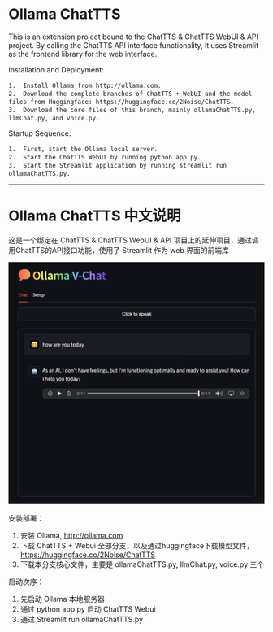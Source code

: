 # Ollama ChatTTS

This is an extension project bound to the ChatTTS & ChatTTS WebUI & API project. By calling the ChatTTS API interface functionality, it uses Streamlit as the frontend library for the web interface.

Installation and Deployment:

	1.	Install Ollama from http://ollama.com.
	2.	Download the complete branches of ChatTTS + WebUI and the model files from Huggingface: https://huggingface.co/2Noise/ChatTTS.
	3.	Download the core files of this branch, mainly ollamaChatTTS.py, llmChat.py, and voice.py.

Startup Sequence:

	1.	First, start the Ollama local server.
	2.	Start the ChatTTS WebUI by running python app.py.
	3.	Start the Streamlit application by running streamlit run ollamaChatTTS.py.

 ------------------------------------------------

# Ollama ChatTTS 中文说明

这是一个绑定在 ChatTTS & ChatTTS WebUI & API 项目上的延伸项目，通过调用ChatTTS的API接口功能，使用了 Streamlit 作为 web 界面的前端库

![image](./images/screenshot.png?raw=true)

安装部署：
1. 安装 Ollama, http://ollama.com
2. 下载 ChatTTS + Webui 全部分支，以及通过huggingface下载模型文件，https://huggingface.co/2Noise/ChatTTS
3. 下载本分支核心文件，主要是 ollamaChatTTS.py, llmChat.py, voice.py 三个

启动次序：
1. 先启动 Ollama 本地服务器
2. 通过 python app.py 启动 ChatTTS Webui
3. 通过 Streamlit run ollamaChatTTS.py
